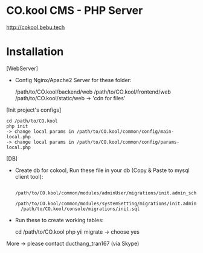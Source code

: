 CO.kool CMS - PHP Server
===============================

http://cokool.bebu.tech

# Installation
[WebServer]
- Config Nginx/Apache2 Server for these folder:


    /path/to/CO.kool/backend/web
    /path/to/CO.kool/frontend/web
    /path/to/CO.kool/static/web -> 'cdn for files'


[Init project's configs]


    cd /path/to/CO.kool
    php init
    -> change local params in /path/to/CO.kool/common/config/main-local.php
    -> change local params in /path/to/CO.kool/common/config/params-local.php

[DB]
- Create db for cokool, Run these file in your db (Copy & Paste to mysql client tool):

        /path/to/CO.kool/common/modules/adminUser/migrations/init.admin_schema.sql
        /path/to/CO.kool/common/modules/systemSetting/migrations/init.admin_schema.sql
        /path/to/CO.kool/console/migrations/init.sql


- Run these to create working tables:


    cd /path/to/CO.kool
    php yii migrate -> choose yes


More -> please contact ducthang_tran167 (via Skype)
